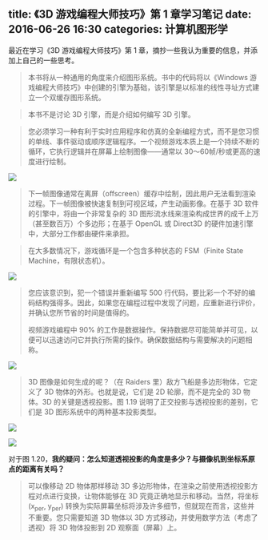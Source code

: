 title: 《3D 游戏编程大师技巧》第 1 章学习笔记
date: 2016-06-26 16:30
categories: 计算机图形学
---

最近在学习《3D 游戏编程大师技巧》第 1 章，摘抄一些我认为重要的信息，并添加上自己的一些思考。

<!--- more -->

> 本书将从一种通用的角度来介绍图形系统。书中的代码将以《Windows 游戏编程大师技巧》中创建的引擎为基础，该引擎是以标准的线性寻址方式建立一个双缓存图形系统。

> 本书不是讨论 3D 引擎，而是介绍如何编写 3D 引擎。

> 您必须学习一种有利于实时应用程序和仿真的全新编程方式，而不是您习惯的单线、事件驱动或顺序逻辑程序。一个视频游戏本质上是一个持续不断的循环，它执行逻辑并在屏幕上绘制图像——通常以 30～60帧/秒或更高的速度进行绘制。

![](/images/computer-graphics/tricks-of-the-3d-game-programming-gurus/chapter1-notes/figure-1.1.png)

> 下一帧图像通常在离屏（offscreen）缓存中绘制，因此用户无法看到渲染过程。下一帧图像被快速复制到可视区域，产生动画影像。在基于 3D 软件的引擎中，将由一个非常复杂的 3D 图形流水线来渲染构成世界的成千上万（甚至数百万）个多边形；在基于 OpenGL 或 Direct3D 的硬件加速引擎中，大部分工作都由硬件来承担。

> 在大多数情况下，游戏循环是一个包含多种状态的 FSM（Finite State Machine，有限状态机）。

![](/images/computer-graphics/tricks-of-the-3d-game-programming-gurus/chapter1-notes/figure-1.2.png)

> 您应该意识到，犯一个错误并重新编写 500 行代码，要比彩一个不好的编码结构强得多。因此，如果您在编程过程中发现了问题，应重新进行评价，并确认您所节省的时间是值得的。
>
> 视频游戏编程中 90% 的工作是数据操作。保持数据尽可能简单并可见，以便可以迅速访问它并执行所需的操作。确保数据结构与需要解决的问题相称。

![](/images/computer-graphics/tricks-of-the-3d-game-programming-gurus/chapter1-notes/figure-1.17.png)

> 3D 图像是如何生成的呢？（在 Raiders 里）敌方飞船是多边形物体，它定义了 3D 物体的外形。也就是说，它们是 2D 轮廓，而不是完全的 3D 物体。3D 的关键是透视投影。图 1.19 说明了正交投影与透视投影的差别，它们是 3D 图形系统中的两种基本投影类型。

![](/images/computer-graphics/tricks-of-the-3d-game-programming-gurus/chapter1-notes/figure-1.19.png)

![](/images/computer-graphics/tricks-of-the-3d-game-programming-gurus/chapter1-notes/figure-1.20.png)

对于图 1.20，**我的疑问：怎么知道透视投影的角度是多少？与摄像机到坐标系原点的距离有关吗？**

> 可以像移动 2D 物体那样移动 3D 多边形物体，在渲染之前使用透视投影方程对点进行变换，让物体能够在 3D 究竟正确地显示和移动。当然，将坐标 (x<sub>per</sub>, y<sub>per</sub>) 转换为实际屏幕坐标将涉及许多细节，但就现在而言，这些并不重要。您只需要知道 3D 物体以 3D 方式移动，并使用数学方法（考虑了透视）将 3D 物体投影到 2D 观察面（屏幕）上。
